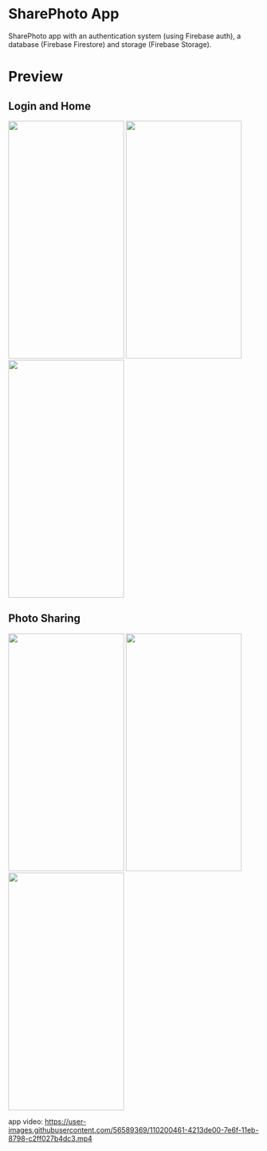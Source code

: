 # SharePhoto App
SharePhoto app with an authentication system (using Firebase auth), a database (Firebase Firestore) and storage (Firebase Storage).

# Preview
## Login and Home
<img src=https://user-images.githubusercontent.com/56589369/110201014-fd3d7680-7e71-11eb-9c93-a65a6a3e38da.png height="477" width="232"> <img src=https://user-images.githubusercontent.com/56589369/110201015-ff073a00-7e71-11eb-9365-3d4bbef4f835.png height="477" width="232"> <img src=https://user-images.githubusercontent.com/56589369/110201028-10504680-7e72-11eb-8a65-eb21ee6d0139.png height="477" width="232">

## Photo Sharing
<img src=https://user-images.githubusercontent.com/56589369/110201043-2100bc80-7e72-11eb-88b0-8e5322bce52b.png height="477" width="232"> <img src=https://user-images.githubusercontent.com/56589369/110201046-2231e980-7e72-11eb-8c0c-21826a13518f.png height="477" width="232"> <img src=https://user-images.githubusercontent.com/56589369/110201049-252cda00-7e72-11eb-8089-92f0bbcd4e8a.png height="477" width="232">

app video: https://user-images.githubusercontent.com/56589369/110200461-4213de00-7e6f-11eb-8798-c2ff027b4dc3.mp4 
